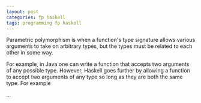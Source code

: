 ```yaml
---
layout: post
categories: fp haskell
tags: programming fp haskell
---
```

Parametric polymorphism is when a function's type signature allows various arguments to take on arbitrary types, but the types must be related to each other in some way.

For example, in Java one can write a function that accepts two arguments of any possible type. However, Haskell goes further by allowing a function to accept two arguments of any type so long as they are both the same type. For example

...